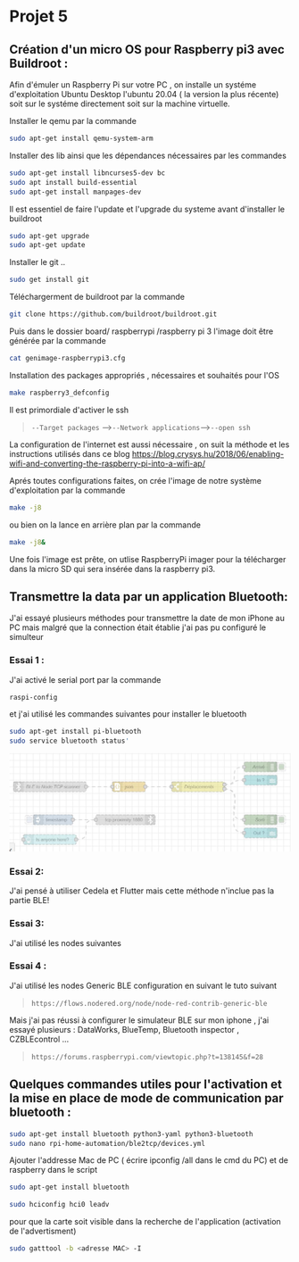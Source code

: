 # Projet 5
## Création d'un micro OS pour Raspberry pi3 avec Buildroot :
Afin d'émuler un Raspberry Pi sur votre PC , on installe un systéme d'exploitation Ubuntu Desktop l'ubuntu 20.04 ( la version la plus récente) soit sur le systéme directement soit sur la machine virtuelle.

Installer le qemu par la commande 
```sh
sudo apt-get install qemu-system-arm
```
Installer  des lib ainsi que les dépendances nécessaires par les commandes 
```sh
sudo apt-get install libncurses5-dev bc
sudo apt install build-essential
sudo apt-get install manpages-dev
```

Il est essentiel de faire l'update et l'upgrade du systeme avant d'installer le buildroot 
```sh
sudo apt-get upgrade
sudo apt-get update
```
Installer le git ..
```sh
sudo get install git
``` 
Téléchargerment de buildroot par la commande 
```sh
git clone https://github.com/buildroot/buildroot.git
``` 
Puis dans le dossier board/ raspberrypi /raspberry pi 3  l'image doit être générée par la commande
```sh
cat genimage-raspberrypi3.cfg
``` 
Installation des packages appropriés , nécessaires et souhaités pour l'OS
```sh
make raspberry3_defconfig
``` 
Il est primordiale d'activer le ssh 
 >`--Target packages` -->`--Network applications`-->`--open ssh`  

La configuration de l'internet est aussi nécessaire , on suit la méthode et les instructions utilisés dans ce blog
https://blog.crysys.hu/2018/06/enabling-wifi-and-converting-the-raspberry-pi-into-a-wifi-ap/ 

Aprés toutes configurations faites, on crée l'image de notre système d'exploitation par la commande 
```sh
make -j8 
``` 
ou bien on la lance en arrière plan par la commande 
```sh
make -j8&
``` 

Une fois l'image est prête, on utlise RaspberryPi imager pour la télécharger dans la micro SD qui sera insérée dans la raspberry pi3.

## Transmettre la data par un application Bluetooth:
J'ai essayé plusieurs méthodes pour transmettre la date de mon iPhone au PC mais malgré que la connection était établie j'ai pas pu configuré le simulteur

### Essai 1 : 
J'ai activé le serial port par la commande 
```sh
raspi-config 
```
et j'ai utilisé les commandes suivantes pour installer le bluetooth

```sh
sudo apt-get install pi-bluetooth 
sudo service bluetooth status'
```
![](Capture1.JPG)
### Essai 2: 
J'ai pensé à utiliser Cedela et Flutter mais cette méthode n'inclue pas la partie BLE!

### Essai 3: 
J'ai utilisé  les nodes suivantes

### Essai 4 :
J'ai utilisé les nodes Generic BLE configuration  en suivant le tuto suivant
 >`https://flows.nodered.org/node/node-red-contrib-generic-ble`
 
Mais j'ai pas réussi à configurer le simulateur BLE sur mon iphone , j'ai essayé plusieurs : DataWorks, BlueTemp, Bluetooth inspector , CZBLEcontrol ...
 >`https://forums.raspberrypi.com/viewtopic.php?t=138145&f=28`




## Quelques commandes utiles pour l'activation et la mise en place de mode de communication par bluetooth :
```sh
sudo apt-get install bluetooth python3-yaml python3-bluetooth
sudo nano rpi-home-automation/ble2tcp/devices.yml
```
Ajouter l'addresse Mac de PC ( écrire ipconfig /all dans le cmd du PC) et de raspberry dans le script 
```sh
sudo apt-get install bluetooth
```
```sh
sudo hciconfig hci0 leadv 
```
pour que la carte soit visible dans la recherche de l'application (activation de l'advertisment)
```sh
sudo gatttool -b <adresse MAC> -I
```

